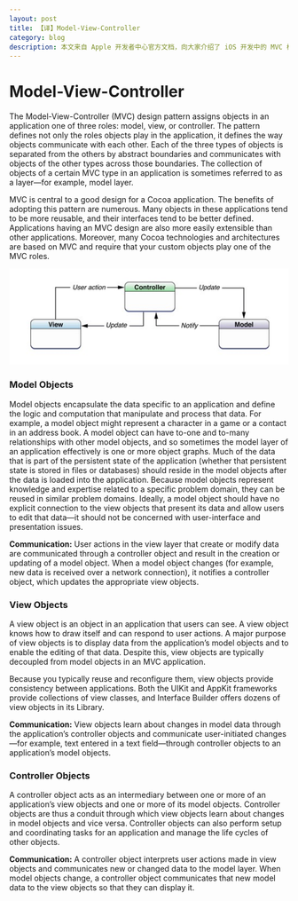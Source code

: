 ```yaml
---
layout: post
title: 【译】Model-View-Controller
category: blog
description: 本文来自 Apple 开发者中心官方文档，向大家介绍了 iOS 开发中的 MVC 模式。
---
```


Model-View-Controller
=====================

The Model-View-Controller (MVC) design pattern assigns objects in an application one of three roles: model, view, or controller. The pattern defines not only the roles objects play in the application, it defines the way objects communicate with each other. Each of the three types of objects is separated from the others by abstract boundaries and communicates with objects of the other types across those boundaries. The collection of objects of a certain MVC type in an application is sometimes referred to as a layer—for example, model layer.

MVC is central to a good design for a Cocoa application. The benefits of adopting this pattern are numerous. Many objects in these applications tend to be more reusable, and their interfaces tend to be better defined. Applications having an MVC design are also more easily extensible than other applications. Moreover, many Cocoa technologies and architectures are based on MVC and require that your custom objects play one of the MVC roles.

![mvc](/images/mvc/oc-mvc.png)

### Model Objects

Model objects encapsulate the data specific to an application and define the logic and computation that manipulate and process that data. For example, a model object might represent a character in a game or a contact in an address book. A model object can have to-one and to-many relationships with other model objects, and so sometimes the model layer of an application effectively is one or more object graphs. Much of the data that is part of the persistent state of the application (whether that persistent state is stored in files or databases) should reside in the model objects after the data is loaded into the application. Because model objects represent knowledge and expertise related to a specific problem domain, they can be reused in similar problem domains. Ideally, a model object should have no explicit connection to the view objects that present its data and allow users to edit that data—it should not be concerned with user-interface and presentation issues.

<strong>Communication:</strong> User actions in the view layer that create or modify data are communicated through a controller object and result in the creation or updating of a model object. When a model object changes (for example, new data is received over a network connection), it notifies a controller object, which updates the appropriate view objects.

### View Objects

A view object is an object in an application that users can see. A view object knows how to draw itself and can respond to user actions. A major purpose of view objects is to display data from the application’s model objects and to enable the editing of that data. Despite this, view objects are typically decoupled from model objects in an MVC application.

Because you typically reuse and reconfigure them, view objects provide consistency between applications. Both the UIKit and AppKit frameworks provide collections of view classes, and Interface Builder offers dozens of view objects in its Library.

<strong>Communication:</strong> View objects learn about changes in model data through the application’s controller objects and communicate user-initiated changes—for example, text entered in a text field—through controller objects to an application’s model objects.

### Controller Objects

A controller object acts as an intermediary between one or more of an application’s view objects and one or more of its model objects. Controller objects are thus a conduit through which view objects learn about changes in model objects and vice versa. Controller objects can also perform setup and coordinating tasks for an application and manage the life cycles of other objects.

<strong>Communication:</strong> A controller object interprets user actions made in view objects and communicates new or changed data to the model layer. When model objects change, a controller object communicates that new model data to the view objects so that they can display it.
